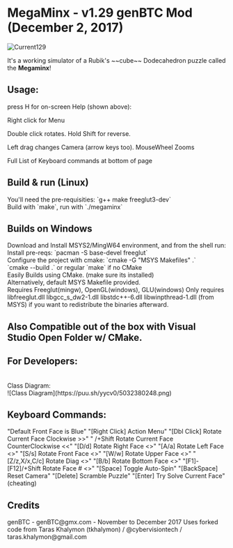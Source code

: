 MegaMinx - v1.29 genBTC Mod (December 2, 2017)
========
![Current129](https://puu.sh/yyfd7/525320ef95.png)
<p>It's a working simulator of a Rubik's ~~cube~~ Dodecahedron puzzle called the <b>Megaminx</b>!<br />
<h2>Usage:</h2>
<p>press H for on-screen Help (shown above): </p>
<p>Right click for Menu</p>
<p>Double click rotates. Hold Shift for reverse.</p>
<p>Left drag changes Camera (arrow keys too). MouseWheel Zooms</p>
<p>Full List of Keyboard commands at bottom of page</p>
<h2>Build & run (Linux)</h2>
You'll need the pre-requisities: `g++ make freeglut3-dev`<br />
Build with `make`, run with `./megaminx`
<h2>Builds on Windows</h2>
Download and Install MSYS2/MingW64 environment, and from the shell run: 
Install pre-reqs: `pacman -S base-devel freeglut`<br />
Configure the project with cmake: `cmake -G "MSYS Makefiles" .` <br />
`cmake --build .` or regular `make` if no CMake<br />
Easily Builds using CMake. (make sure its installed) <br />
Alternatively, default MSYS Makefile provided. <br />
Requires Freeglut(mingw), OpenGL(windows), GLU(windows)
Only requires libfreeglut.dll libgcc_s_dw2-1.dll libstdc++-6.dll libwinpthread-1.dll (from MSYS) 
if you want to redistribute the binaries afterward.<br />
<h2>Also Compatible out of the box with Visual Studio Open Folder w/ CMake.</h2>
<h2>For Developers:</h2>
<br>Class Diagram:</br>
![Class Diagram](https://puu.sh/yycv0/5032380248.png)
<h2>Keyboard Commands:</h2>
"Default Front Face is Blue"
"[Right Click]  Action Menu"
"[Dbl Click]  Rotate Current Face Clockwise >>"
"  /+Shift  Rotate Current Face CounterClockwise <<"
"[D/d]  Rotate Right Face <>"
"[A/a]  Rotate Left Face <>"
"[S/s]  Rotate Front Face <>"
"[W/w]  Rotate Upper Face <>"
"[Z/z,X/x,C/c]  Rotate Diag <>"
"[B/b]  Rotate Bottom Face <>"
"[F1]-[F12]/+Shift  Rotate Face # <>"
"[Space]  Toggle Auto-Spin"
"[BackSpace]  Reset Camera"
"[Delete]  Scramble Puzzle"
"[Enter] Try Solve Current Face" (cheating)
<h2> Credits </h2>
genBTC - genBTC@gmx.com - November to December 2017
Uses forked code from Taras Khalymon (tkhalymon) / @cybervisiontech / taras.khalymon@gmail.com